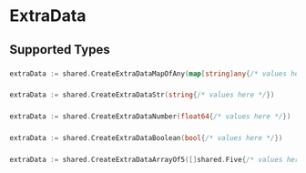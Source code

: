 # ExtraData


## Supported Types

### 

```go
extraData := shared.CreateExtraDataMapOfAny(map[string]any{/* values here */})
```

### 

```go
extraData := shared.CreateExtraDataStr(string{/* values here */})
```

### 

```go
extraData := shared.CreateExtraDataNumber(float64{/* values here */})
```

### 

```go
extraData := shared.CreateExtraDataBoolean(bool{/* values here */})
```

### 

```go
extraData := shared.CreateExtraDataArrayOf5([]shared.Five{/* values here */})
```

